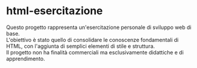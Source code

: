 # html-esercitazione
Questo progetto rappresenta un'esercitazione personale di sviluppo web di base.  
L'obiettivo è stato quello di consolidare le conoscenze fondamentali di HTML, con l'aggiunta di semplici elementi di stile e struttura.  
Il progetto non ha finalità commerciali ma esclusivamente didattiche e di apprendimento.
